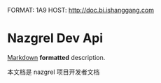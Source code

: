 FORMAT: 1A9
HOST: http://doc.bi.ishanggang.com

# Nazgrel Dev Api
[Markdown](http://daringfireball.net/projects/markdown/syntax) **formatted** description.

本文档是 nazgrel 项目开发者文档

<!-- include(shared/content.md) -->

<!-- include(shared/intro.md) -->
<!-- include(shared/guide.md) -->

<!-- include(api/dev/ping.md) -->
<!-- include(api/dev/seek.md) -->
